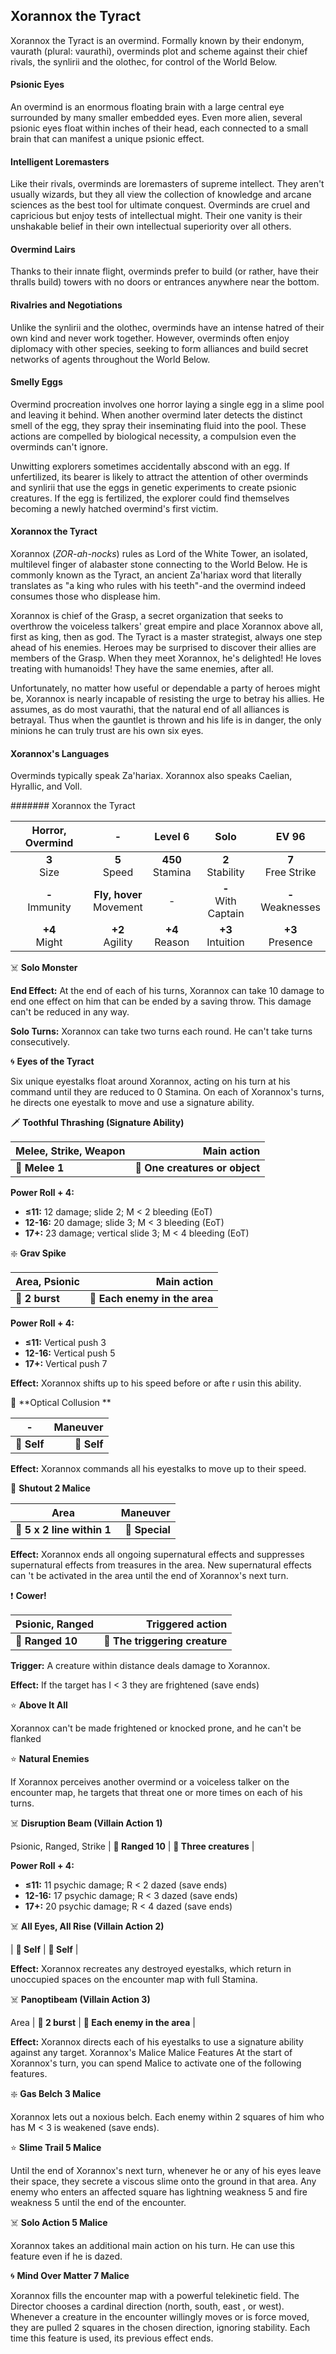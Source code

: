 ## Xorannox the Tyract

Xorannox the Tyract is an overmind. Formally known by their endonym, vaurath (plural: vaurathi), overminds plot and scheme against their chief rivals, the synlirii and the olothec, for control of the World Below.

#### Psionic Eyes

An overmind is an enormous floating brain with a large central eye surrounded by many smaller embedded eyes. Even more alien, several psionic eyes float within inches of their head, each connected to a small brain that can manifest a unique psionic effect.

#### Intelligent Loremasters

Like their rivals, overminds are loremasters of supreme intellect. They aren't usually wizards, but they all view the collection of knowledge and arcane sciences as the best tool for ultimate conquest. Overminds are cruel and capricious but enjoy tests of intellectual might. Their one vanity is their unshakable belief in their own intellectual superiority over all others.

#### Overmind Lairs

Thanks to their innate flight, overminds prefer to build (or rather, have their thralls build) towers with no doors or entrances anywhere near the bottom.

#### Rivalries and Negotiations

Unlike the synlirii and the olothec, overminds have an intense hatred of their own kind and never work together. However, overminds often enjoy diplomacy with other species, seeking to form alliances and build secret networks of agents throughout the World Below.

#### Smelly Eggs

Overmind procreation involves one horror laying a single egg in a slime pool and leaving it behind. When another overmind later detects the distinct smell of the egg, they spray their inseminating fluid into the pool. These actions are compelled by biological necessity, a compulsion even the overminds can't ignore.

Unwitting explorers sometimes accidentally abscond with an egg. If unfertilized, its bearer is likely to attract the attention of other overminds and synlirii that use the eggs in genetic experiments to create psionic creatures. If the egg is fertilized, the explorer could find themselves becoming a newly hatched overmind's first victim.

#### Xorannox the Tyract

Xorannox (*ZOR-ah-nocks*) rules as Lord of the White Tower, an isolated, multilevel finger of alabaster stone connecting to the World Below. He is commonly known as the Tyract, an ancient Za'hariax word that literally translates as "a king who rules with his teeth"-and the overmind indeed consumes those who displease him.

Xorannox is chief of the Grasp, a secret organization that seeks to overthrow the voiceless talkers' great empire and place Xorannox above all, first as king, then as god. The Tyract is a master strategist, always one step ahead of his enemies. Heroes may be surprised to discover their allies are members of the Grasp. When they meet Xorannox, he's delighted! He loves treating with humanoids! They have the same enemies, after all.

Unfortunately, no matter how useful or dependable a party of heroes might be, Xorannox is nearly incapable of resisting the urge to betray his allies. He assumes, as do most vaurathi, that the natural end of all alliances is betrayal. Thus when the gauntlet is thrown and his life is in danger, the only minions he can truly trust are his own six eyes.

#### Xorannox's Languages

Overminds typically speak Za'hariax. Xorannox also speaks Caelian, Hyrallic, and Voll.

####### Xorannox the Tyract

| Horror, Overmind | - | Level 6 | Solo | EV 96 |
|:-----------------:|:--------------------------:|:------------------:|:---------------------:|:--------------------:|
| **3**<br>Size | **5**<br>Speed | **450**<br>Stamina | **2**<br>Stability | **7**<br>Free Strike |
| **-**<br>Immunity | **Fly, hover**<br>Movement | - | **-**<br>With Captain | **-**<br>Weaknesses |
| **+4**<br>Might | **+2**<br>Agility | **+4**<br>Reason | **+3**<br>Intuition | **+3**<br>Presence |

☠️ **Solo Monster**

**End Effect:** At the end of each of his turns, Xorannox can take 10
damage to end one effect on him that can be ended by a saving
throw. This damage can't be reduced in any way.

**Solo Turns:** Xorannox can take two turns each round. He can't
take turns consecutively. 

🌀 **Eyes of the Tyract**

Six unique eyestalks float around Xorannox, acting on his turn
at his command until they are reduced to 0 Stamina. On each
of Xorannox's turns, he directs one eyestalk to move and use a
signature ability. 

🗡 **Toothful Thrashing (Signature Ability)**

| **Melee, Strike, Weapon** | **Main action** |
| --- | ---:|
| **📏 Melee 1** | **🎯 One creatures or object** |

**Power Roll + 4:**

- **≤11:** 12 damage; slide 2; M < 2 bleeding (EoT)
- **12-16:** 20 damage; slide 3; M < 3 bleeding (EoT)
- **17+:** 23 damage; vertical slide 3; M < 4 bleeding (EoT)

❇️ **Grav Spike**

| **Area, Psionic** | **Main action** |
| --- | ---:|
| **📏 2 burst** | **🎯 Each enemy in the area** |

**Power Roll + 4:**

- **≤11:** Vertical push 3
- **12-16:** Vertical push 5
- **17+:** Vertical push 7

**Effect:** Xorannox shifts up to his speed before or afte r usin
this ability.

👤 **Optical Collusion **

| **-** | **Maneuver** |
| --- | ---:|
| **📏 Self** | **🎯 Self** |

**Effect:** Xorannox commands all his eyestalks to move up to
their speed.

🔳 **Shutout 2 Malice**

| **Area** | **Maneuver** |
| --- | ---:|
| **📏 5 x 2 line within 1** | **🎯 Special** |

**Effect:** Xorannox ends all ongoing supernatural effects and
suppresses supernatural effects from treasures in the area. New
supernatural effects can 't be activated in the area until the end of
Xorannox's next turn.

❗️ **Cower!**

| **Psionic, Ranged** | **Triggered action** |
| --- | ---:|
| **📏 Ranged 10** | **🎯 The triggering creature** |

**Trigger:** A creature within distance deals damage to Xorannox.

**Effect:** If the target has I < 3 they are frightened (save ends)

⭐️ **Above It All**

Xorannox can't be made frightened or knocked prone, and he can't
be flanked

⭐️ **Natural Enemies**

If Xorannox perceives another overmind or a voiceless talker on the
encounter map, he targets that threat one or more times on each of
his turns.

☠️ **Disruption Beam (Villain Action 1)**

Psionic, Ranged, Strike
| **📏 Ranged 10** | **🎯 Three creatures** |

**Power Roll + 4:**

- **≤11:** 11 psychic damage; R < 2 dazed (save ends)
- **12-16:** 17 psychic damage; R < 3 dazed (save ends)
- **17+:** 20 psychic damage; R < 4 dazed (save ends)

☠️ **All Eyes, All Rise (Villain Action 2)**

| **📏 Self** | **🎯 Self** |

**Effect:** Xorannox recreates any destroyed eyestalks, which return in
unoccupied spaces on the encounter map with full Stamina.

☠️ **Panoptibeam (Villain Action 3)**

Area
| **📏 2 burst** | **🎯 Each enemy in the area** |

**Effect:** Xorannox directs each of his eyestalks to use a signature
ability against any target.
Xorannox's Malice Malice Features
At the start of Xorannox's turn, you can spend Malice to activate one
of the following features.

❇️ **Gas Belch 3 Malice**

Xorannox lets out a noxious belch. Each enemy within 2 squares
of him who has M < 3 is weakened (save ends).

⭐️ **Slime Trail 5 Malice**

Until the end of Xorannox's next turn, whenever he or any of
his eyes leave their space, they secrete a viscous slime onto the
ground in that area. Any enemy who enters an affected square
has lightning weakness 5 and fire weakness 5 until the end of
the encounter.

☠️ **Solo Action 5 Malice**

Xorannox takes an additional main action on his turn. He can use
this feature even if he is dazed.

🌀 **Mind Over Matter 7 Malice**

Xorannox fills the encounter map with a powerful telekinetic
field. The Director chooses a cardinal direction (north, south, east ,
or west). Whenever a creature in the encounter willingly moves or
is force moved, they are pulled 2 squares in the chosen direction, 
ignoring stability. Each time this feature is used, its previous effect
ends.
